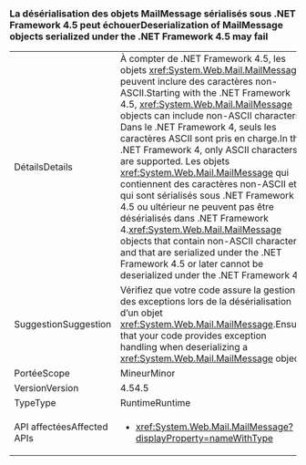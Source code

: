 ### <a name="deserialization-of-mailmessage-objects-serialized-under-the-net-framework-45-may-fail"></a><span data-ttu-id="8aaee-101">La désérialisation des objets MailMessage sérialisés sous .NET Framework 4.5 peut échouer</span><span class="sxs-lookup"><span data-stu-id="8aaee-101">Deserialization of MailMessage objects serialized under the .NET Framework 4.5 may fail</span></span>

|   |   |
|---|---|
|<span data-ttu-id="8aaee-102">Détails</span><span class="sxs-lookup"><span data-stu-id="8aaee-102">Details</span></span>|<span data-ttu-id="8aaee-103">À compter de .NET Framework 4.5, les objets <xref:System.Web.Mail.MailMessage> peuvent inclure des caractères non-ASCII.</span><span class="sxs-lookup"><span data-stu-id="8aaee-103">Starting with the .NET Framework 4.5, <xref:System.Web.Mail.MailMessage> objects can include non-ASCII characters.</span></span> <span data-ttu-id="8aaee-104">Dans le .NET Framework 4, seuls les caractères ASCII sont pris en charge.</span><span class="sxs-lookup"><span data-stu-id="8aaee-104">In the .NET Framework 4, only ASCII characters are supported.</span></span> <span data-ttu-id="8aaee-105">Les objets <xref:System.Web.Mail.MailMessage> qui contiennent des caractères non-ASCII et qui sont sérialisés sous .NET Framework 4.5 ou ultérieur ne peuvent pas être désérialisés dans .NET Framework 4.</span><span class="sxs-lookup"><span data-stu-id="8aaee-105"><xref:System.Web.Mail.MailMessage> objects that contain non-ASCII characters and that are serialized under the .NET Framework 4.5 or later cannot be deserialized under the .NET Framework 4.</span></span>|
|<span data-ttu-id="8aaee-106">Suggestion</span><span class="sxs-lookup"><span data-stu-id="8aaee-106">Suggestion</span></span>|<span data-ttu-id="8aaee-107">Vérifiez que votre code assure la gestion des exceptions lors de la désérialisation d’un objet <xref:System.Web.Mail.MailMessage>.</span><span class="sxs-lookup"><span data-stu-id="8aaee-107">Ensure that your code provides exception handling when deserializing a <xref:System.Web.Mail.MailMessage> object.</span></span>|
|<span data-ttu-id="8aaee-108">Portée</span><span class="sxs-lookup"><span data-stu-id="8aaee-108">Scope</span></span>|<span data-ttu-id="8aaee-109">Mineur</span><span class="sxs-lookup"><span data-stu-id="8aaee-109">Minor</span></span>|
|<span data-ttu-id="8aaee-110">Version</span><span class="sxs-lookup"><span data-stu-id="8aaee-110">Version</span></span>|<span data-ttu-id="8aaee-111">4.5</span><span class="sxs-lookup"><span data-stu-id="8aaee-111">4.5</span></span>|
|<span data-ttu-id="8aaee-112">Type</span><span class="sxs-lookup"><span data-stu-id="8aaee-112">Type</span></span>|<span data-ttu-id="8aaee-113">Runtime</span><span class="sxs-lookup"><span data-stu-id="8aaee-113">Runtime</span></span>|
|<span data-ttu-id="8aaee-114">API affectées</span><span class="sxs-lookup"><span data-stu-id="8aaee-114">Affected APIs</span></span>|<ul><li><xref:System.Web.Mail.MailMessage?displayProperty=nameWithType></li></ul>|

